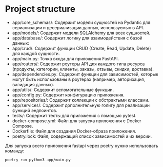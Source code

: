 
# Project structure
- app/core_schemas/: Содержит модели сущностей на Pydantic для сериализации и десериализации данных, используемых в API.
- app/models/: Содержит модели SQLAlchemy для всех сущностей.
- app/database/: Содержит логику для взаимодействия с базой данных:
- app/crud/: Содержит функции CRUD (Create, Read, Update, Delete) для каждой сущности.
- app/main.py: Точка входа для приложения FastAPI.
- app/routers/: Содержит роутеры API для каждого типа ресурса (продукты, категории, клиенты, заказы, отзывы, скидки, доставка).
- app/dependencies.py: Содержит функции для зависимостей, которые могут быть использованы в роутерах (например, авторизация, валидация данных).
- app/utils/: Содержит вспомогательные функции.
- app/config.py: Содержит конфигурацию приложения.
- app/repositories/: Содержит коллекции с обстрактыми классами.
- app/services/: Содержит дополнительную голигу для реализации функций эндпоинтов.
- tests/: Содержит тесты для приложения с помощью pytest.
- docker-compose.yml: Файл для запуска приложения с Docker Compose.
- Dockerfile: Файл для создания Docker-образа приложения.
- poetry.lock: Файл, содержащий список зависимостей и их версии.


Для запуска всего приложения fastapi через poetry нужно использовать команду:

`poetry run python3 app/main.py`